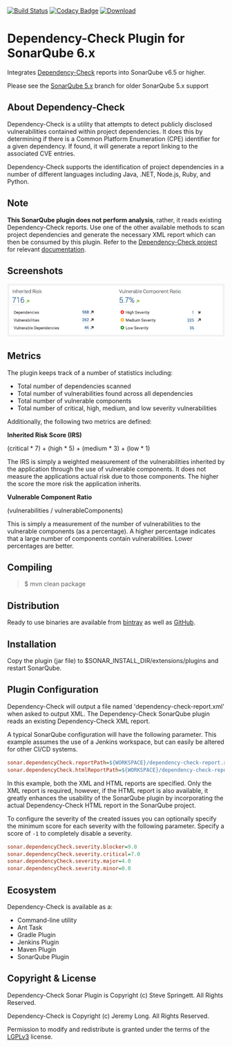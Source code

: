 [![Build Status](https://travis-ci.org/stevespringett/dependency-check-sonar-plugin.svg?branch=master)](https://travis-ci.org/stevespringett/dependency-check-sonar-plugin) 
[![Codacy Badge](https://api.codacy.com/project/badge/Grade/412eb95dd49d47bca70d53b685fb247a)](https://www.codacy.com/app/stevespringett/dependency-check-sonar-plugin?utm_source=github.com&amp;utm_medium=referral&amp;utm_content=stevespringett/dependency-check-sonar-plugin&amp;utm_campaign=Badge_Grade)
[ ![Download](https://api.bintray.com/packages/stevespringett/owasp/dependency-check-sonar/images/download.svg) ](https://bintray.com/stevespringett/owasp/dependency-check-sonar/_latestVersion)

Dependency-Check Plugin for SonarQube 6.x
=====================================

Integrates [Dependency-Check] reports into SonarQube v6.5 or higher. 

Please see the [SonarQube 5.x] branch for older SonarQube 5.x support

About Dependency-Check
-------------------
Dependency-Check is a utility that attempts to detect publicly disclosed vulnerabilities contained within project dependencies. It does this by determining if there is a Common Platform Enumeration (CPE) identifier for a given dependency. If found, it will generate a report linking to the associated CVE entries.

Dependency-Check supports the identification of project dependencies in a number of different languages including Java, .NET, Node.js, Ruby, and Python.

Note
-------------------
**This SonarQube plugin does not perform analysis**, rather, it reads existing Dependency-Check reports. Use one of the other available methods to scan project dependencies and generate the necessary XML report which can then be consumed by this plugin. Refer to the [Dependency-Check project](https://github.com/jeremylong/DependencyCheck) for relevant [documentation](https://jeremylong.github.io/DependencyCheck/).

Screenshots
-------------------

![alt tag](screenshots/dashboard-widget.png)

Metrics
-------------------

The plugin keeps track of a number of statistics including:

* Total number of dependencies scanned
* Total number of vulnerabilities found across all dependencies
* Total number of vulnerable components
* Total number of critical, high, medium, and low severity vulnerabilities

Additionally, the following two metrics are defined:

__Inherited Risk Score (IRS)__

(critical * 7) + (high * 5) + (medium * 3) + (low * 1)

The IRS is simply a weighted measurement of the vulnerabilities inherited by the 
application through the use of vulnerable components. It does not measure the 
applications actual risk due to those components. The higher the score the more 
risk the application inherits.

__Vulnerable Component Ratio__

(vulnerabilities / vulnerableComponents)

This is simply a measurement of the number of vulnerabilities to the vulnerable 
components (as a percentage). A higher percentage indicates that a large number 
of components contain vulnerabilities. Lower percentages are better.


Compiling
-------------------

> $ mvn clean package

Distribution
-------------------
Ready to use binaries are available from [bintray] as well as [GitHub].

Installation
-------------------
Copy the plugin (jar file) to $SONAR_INSTALL_DIR/extensions/plugins and restart SonarQube.

Plugin Configuration
-------------------
Dependency-Check will output a file named 'dependency-check-report.xml' when asked to output XML. The Dependency-Check SonarQube plugin reads an existing Dependency-Check XML report.

A typical SonarQube configuration will have the following parameter. This example assumes the use of a Jenkins workspace, but can easily be altered for other CI/CD systems.

```ini
sonar.dependencyCheck.reportPath=${WORKSPACE}/dependency-check-report.xml
sonar.dependencyCheck.htmlReportPath=${WORKSPACE}/dependency-check-report.html
```

In this example, both the XML and HTML reports are specified. Only the XML report is required, however, if the HTML
report is also available, it greatly enhances the usability of the SonarQube plugin by incorporating the actual
Dependency-Check HTML report in the SonarQube project.

To configure the severity of the created issues you can optionally specify the minimum score for each severity with the following parameter. Specify a score of `-1` to completely disable a severity. 

```ini
sonar.dependencyCheck.severity.blocker=9.0
sonar.dependencyCheck.severity.critical=7.0
sonar.dependencyCheck.severity.major=4.0
sonar.dependencyCheck.severity.minor=0.0
```

Ecosystem
-------------------

Dependency-Check is available as a:
* Command-line utility
* Ant Task
* Gradle Plugin
* Jenkins Plugin
* Maven Plugin
* SonarQube Plugin

Copyright & License
-------------------

Dependency-Check Sonar Plugin is Copyright (c) Steve Springett. All Rights Reserved.

Dependency-Check is Copyright (c) Jeremy Long. All Rights Reserved.

Permission to modify and redistribute is granted under the terms of the [LGPLv3] license.

  [LGPLv3]: http://www.gnu.org/licenses/lgpl.txt
  [bintray]: https://bintray.com/stevespringett/owasp/dependency-check-sonar/
  [GitHub]: https://github.com/stevespringett/dependency-check-sonar-plugin/releases
  [Dependency-Check]: https://www.owasp.org/index.php/OWASP_Dependency_Check
  [SonarQube 5.x]: https://github.com/stevespringett/dependency-check-sonar-plugin/tree/SonarQube_5.x
